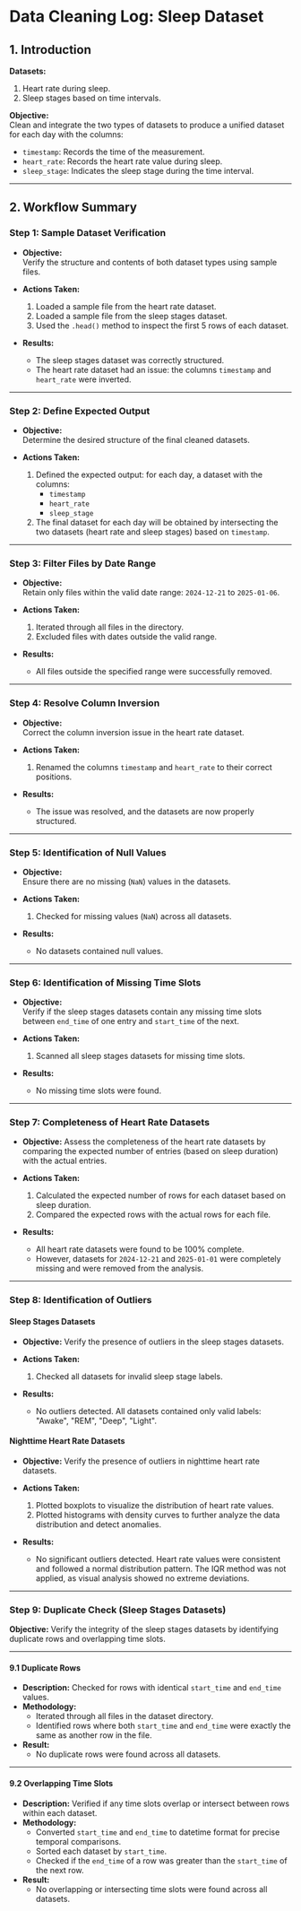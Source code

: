 # Data Cleaning Log: Sleep Dataset

## 1. Introduction
**Datasets:**  
1. Heart rate during sleep.  
2. Sleep stages based on time intervals.  

**Objective:**  
Clean and integrate the two types of datasets to produce a unified dataset for each day with the columns:
- `timestamp`: Records the time of the measurement.  
- `heart_rate`: Records the heart rate value during sleep.  
- `sleep_stage`: Indicates the sleep stage during the time interval.

---

## 2. Workflow Summary

### **Step 1: Sample Dataset Verification**
- **Objective:**  
  Verify the structure and contents of both dataset types using sample files.

- **Actions Taken:**  
  1. Loaded a sample file from the heart rate dataset.  
  2. Loaded a sample file from the sleep stages dataset.  
  3. Used the `.head()` method to inspect the first 5 rows of each dataset.

- **Results:**  
  - The sleep stages dataset was correctly structured.  
  - The heart rate dataset had an issue: the columns `timestamp` and `heart_rate` were inverted.

---

### **Step 2: Define Expected Output**
- **Objective:**  
  Determine the desired structure of the final cleaned datasets.  

- **Actions Taken:**  
  1. Defined the expected output: for each day, a dataset with the columns:
     - `timestamp`
     - `heart_rate`
     - `sleep_stage`
  2. The final dataset for each day will be obtained by intersecting the two datasets (heart rate and sleep stages) based on `timestamp`.

---

### **Step 3: Filter Files by Date Range**
- **Objective:**  
  Retain only files within the valid date range: `2024-12-21` to `2025-01-06`.  

- **Actions Taken:**  
  1. Iterated through all files in the directory.
  2. Excluded files with dates outside the valid range.

- **Results:**  
  - All files outside the specified range were successfully removed.

---

### **Step 4: Resolve Column Inversion**
- **Objective:**  
  Correct the column inversion issue in the heart rate dataset.  

- **Actions Taken:**  
  1. Renamed the columns `timestamp` and `heart_rate` to their correct positions.  

- **Results:**  
  - The issue was resolved, and the datasets are now properly structured.

---

### **Step 5: Identification of Null Values**
- **Objective:**  
  Ensure there are no missing (`NaN`) values in the datasets. 

- **Actions Taken:**  
  1. Checked for missing values (`NaN`) across all datasets.  

- **Results:**  
  - No datasets contained null values.

---

### **Step 6: Identification of Missing Time Slots**
- **Objective:**  
  Verify if the sleep stages datasets contain any missing time slots between `end_time` of one entry and `start_time` of the next. 

- **Actions Taken:**  
  1. Scanned all sleep stages datasets for missing time slots.  

- **Results:**  
  - No missing time slots were found.

---

### **Step 7: Completeness of Heart Rate Datasets**
- **Objective:**
  Assess the completeness of the heart rate datasets by comparing the expected number of entries (based on sleep duration) with the actual entries.

- **Actions Taken:**  
  1. Calculated the expected number of rows for each dataset based on sleep duration.
  2. Compared the expected rows with the actual rows for each file.

- **Results:**  
  - All heart rate datasets were found to be 100% complete.
  - However, datasets for `2024-12-21` and `2025-01-01` were completely missing and were removed from the analysis.

---

### **Step 8:  Identification of Outliers**
#### **Sleep Stages Datasets**
- **Objective:**
  Verify the presence of outliers in the sleep stages datasets.

- **Actions Taken:**  
  1. Checked all datasets for invalid sleep stage labels.

- **Results:**  
  -  No outliers detected. All datasets contained only valid labels: "Awake", "REM", "Deep", "Light".

#### **Nighttime Heart Rate Datasets**
- **Objective:**
  Verify the presence of outliers in nighttime heart rate datasets.

- **Actions Taken:**  
  1. Plotted boxplots to visualize the distribution of heart rate values.
  2. Plotted histograms with density curves to further analyze the data distribution and detect anomalies.

- **Results:**  
  -  No significant outliers detected. Heart rate values were consistent and followed a normal distribution pattern. The IQR method was not applied, as visual analysis showed no extreme deviations.

---

### **Step 9: Duplicate Check (Sleep Stages Datasets)**

**Objective:** Verify the integrity of the sleep stages datasets by identifying duplicate rows and overlapping time slots.

---

#### **9.1 Duplicate Rows**
- **Description:** Checked for rows with identical `start_time` and `end_time` values.
- **Methodology:** 
  - Iterated through all files in the dataset directory.
  - Identified rows where both `start_time` and `end_time` were exactly the same as another row in the file.
- **Result:**
  - No duplicate rows were found across all datasets.

---

#### **9.2 Overlapping Time Slots**
- **Description:** Verified if any time slots overlap or intersect between rows within each dataset.
- **Methodology:** 
  - Converted `start_time` and `end_time` to datetime format for precise temporal comparisons.
  - Sorted each dataset by `start_time`.
  - Checked if the `end_time` of a row was greater than the `start_time` of the next row.
- **Result:**
  - No overlapping or intersecting time slots were found across all datasets.


